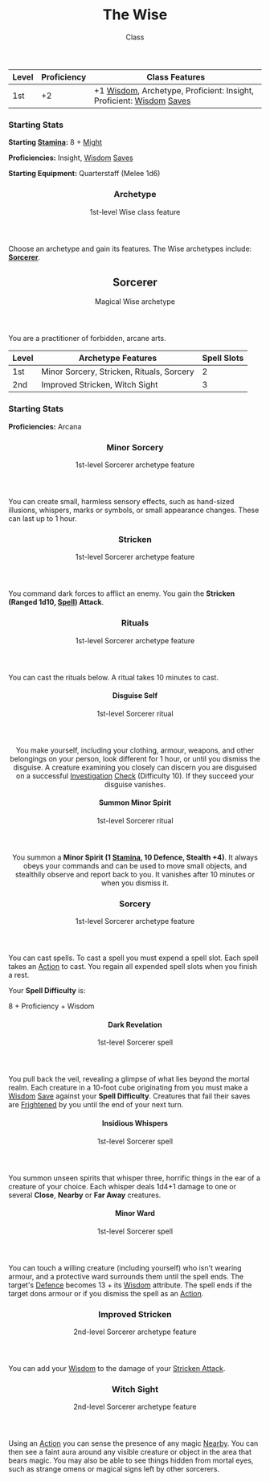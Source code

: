 <header>

# The Wise

<p class="subheading">Class</p>

</header>

| Level | Proficiency | Class Features  |
| ----  | ----------- |- |
| 1st   | +2          | +1 [Wisdom](pages/characters/attributes.md?id=wisdom), Archetype, Proficient: Insight, Proficient: [Wisdom](pages/characters/attributes.md?id=wisdom) [Saves](pages/rules/rolling/saves.md) |

### Starting Stats

**Starting [Stamina](pages/combat/stamina.md):** 8 + [Might](pages/characters/attributes.md?id=might)

**Proficiencies:** Insight, [Wisdom](pages/characters/attributes.md?id=wisdom) [Saves](pages/rules/rolling/saves.md)

**Starting Equipment:** Quarterstaff (Melee 1d6)

<header>

### Archetype

<p class="subheading">1st-level Wise class feature</p>

</header>

Choose an archetype and gain its features. The Wise archetypes include: **[Sorcerer](pages/classes/wise.md?id=sorcerer)**.

<header>

## Sorcerer

<p class="subheading">Magical Wise archetype</p>

</header>

You are a practitioner of forbidden, arcane arts.

| Level | Archetype Features         | Spell Slots |
| ----  | -------------------------- | ----------- |
| 1st   | Minor Sorcery, Stricken, Rituals, Sorcery | 2           |
| 2nd   | Improved Stricken, Witch Sight | 3 |

### Starting Stats

**Proficiencies:** Arcana

<header>

### Minor Sorcery

<p class="subheading">1st-level Sorcerer archetype feature</p>

</header>

You can create small, harmless sensory effects, such as hand-sized illusions, whispers, marks or symbols, or small appearance changes. These can last up to 1 hour.

<header>

### Stricken

<p class="subheading">1st-level Sorcerer archetype feature</p>

</header>

You command dark forces to afflict an enemy. You gain the **Stricken (Ranged 1d10, [Spell](pages/combat/attacks.md#describing-attacks)) Attack**.

<header>

### Rituals

<p class="subheading">1st-level Sorcerer archetype feature</p>

</header>

You can cast the rituals below. A ritual takes 10 minutes to cast.

<header>

<section class="spells">

<section class="spell">

<header>

#### Disguise Self

<p class="subheading">1st-level Sorcerer ritual</p>

</header>

You make yourself, including your clothing, armour, weapons, and other belongings on your person, look different for 1 hour, or until you dismiss the disguise. A creature examining you closely can discern you are disguised on a successful [Investigation](pages/characters/skills.md?id=investigation) [Check](pages/rules/rolling/checks.md) (Difficulty 10). If they succeed your disguise vanishes.

</section>

<section class="spell">

<header>

#### Summon Minor Spirit

<p class="subheading">1st-level Sorcerer ritual</p>

</header>

You summon a **Minor Spirit (1 [Stamina](pages/combat/stamina.md), 10 Defence, Stealth +4)**. It always obeys your commands and can be used to move small objects, and stealthily observe and report back to you. It vanishes after 10 minutes or when you dismiss it.

</section>

</section>

### Sorcery

<p class="subheading">1st-level Sorcerer archetype feature</p>

</header>

You can cast spells. To cast a spell you must expend a spell slot. Each spell takes an [Action](pages/combat/actions.md) to cast. You regain all expended spell slots when you finish a rest.

Your **Spell Difficulty** is:

<div class="example-roll">
  8
  +
  <span class="bonus"> <span class="caption">Proficiency</span></span>
  +
  <span class="bonus"> <span class="caption">Wisdom</span></span>
</div>

<section class="spells">

<section class="spell">

<header>

#### Dark Revelation

<p class="subheading">1st-level Sorcerer spell</p>

</header>

You pull back the veil, revealing a glimpse of what lies beyond the mortal realm. Each creature in a 10-foot cube originating from you must make a [Wisdom](pages/characters/attributes.md?id=wisdom) [Save](pages/rules/rolling/saves.md) against your **Spell Difficulty**. Creatures that fail their saves are [Frightened](pages/rules/conditions?id=frightened) by you until the end of your next turn.

</section>

<section class="spell">

<header>

#### Insidious Whispers

<p class="subheading">1st-level Sorcerer spell</p>

</header>

You summon unseen spirits that whisper three, horrific things in the ear of a creature of your choice. Each whisper deals 1d4+1 damage to one or several **Close**, **Nearby** or **Far Away** creatures.

</section>

<section class="spell">

<header>

#### Minor Ward

<p class="subheading">1st-level Sorcerer spell</p>

</header>

You can touch a willing creature (including yourself) who isn't wearing armour, and a protective ward surrounds them until the spell ends. The target's [Defence](pages/combat/defence.md) becomes 13 + its [Wisdom](pages/characters/attributes.md?id=wisdom) attribute. The spell ends if the target dons armour or if you dismiss the spell as an [Action](pages/combat/actions.md).

</section>

</section>

<header>

### Improved Stricken

<p class="subheading">2nd-level Sorcerer archetype feature</p>

</header>

You can add your [Wisdom](../../pages/characters/attributes.md#wisdom) to the damage of your [Stricken Attack](#stricken).

<header>

### Witch Sight

<p class="subheading">2nd-level Sorcerer archetype feature</p>

</header>

Using an [Action](../../pages/combats/actions.md) you can sense the presence of any magic [Nearby](../../pages/rules/distance.md). You can then see a faint aura around any visible creature or object in the area that bears magic. You may also be able to see things hidden from mortal eyes, such as strange omens or magical signs left by other sorcerers.
